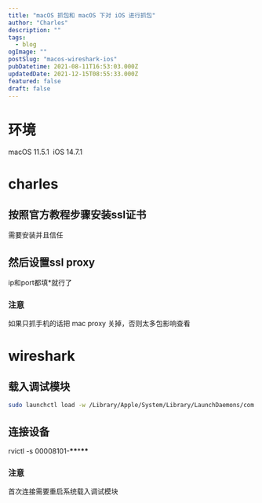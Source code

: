 ```yaml
---
title: "macOS 抓包和 macOS 下对 iOS 进行抓包"
author: "Charles"
description: ""
tags:
  - blog
ogImage: ""
postSlug: "macos-wireshark-ios"
pubDatetime: 2021-08-11T16:53:03.000Z
updatedDate: 2021-12-15T08:55:33.000Z
featured: false
draft: false
---
```


# 环境

macOS 11.5.1 
iOS 14.7.1

# charles

## 按照官方教程步骤安装ssl证书

需要安装并且信任

## 然后设置ssl proxy

ip和port都填\*就行了

### 注意

如果只抓手机的话把 mac proxy 关掉，否则太多包影响查看

# wireshark

## 载入调试模块

```bash
sudo launchctl load -w /Library/Apple/System/Library/LaunchDaemons/com.apple.rpmuxd.plist
```

## 连接设备

rvictl -s 00008101-**\*\***\***\*\***

### 注意

首次连接需要重启系统载入调试模块

